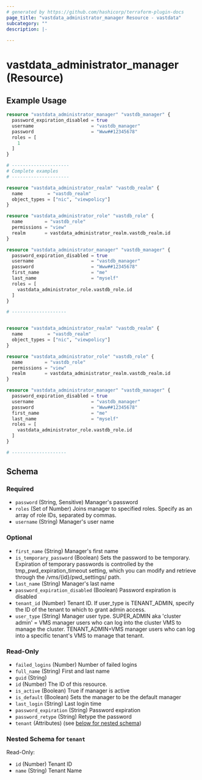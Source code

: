 ```yaml
---
# generated by https://github.com/hashicorp/terraform-plugin-docs
page_title: "vastdata_administrator_manager Resource - vastdata"
subcategory: ""
description: |-
  
---
```


# vastdata_administrator_manager (Resource)



## Example Usage

```terraform
resource "vastdata_administrator_manager" "vastdb_manager" {
  password_expiration_disabled = true
  username                     = "vastdb_manager"
  password                     = "Www##12345678"
  roles = [
    1
  ]
}

# ---------------------
# Complete examples
# ---------------------

resource "vastdata_administrator_realm" "vastdb_realm" {
  name         = "vastdb_realm"
  object_types = ["nic", "viewpolicy"]
}

resource "vastdata_administrator_role" "vastdb_role" {
  name        = "vastdb_role"
  permissions = "view"
  realm       = vastdata_administrator_realm.vastdb_realm.id
}

resource "vastdata_administrator_manager" "vastdb_manager" {
  password_expiration_disabled = true
  username                     = "vastdb_manager"
  password                     = "Www##12345678"
  first_name                   = "me"
  last_name                    = "myself"
  roles = [
    vastdata_administrator_role.vastdb_role.id
  ]
}

# --------------------


resource "vastdata_administrator_realm" "vastdb_realm" {
  name         = "vastdb_realm"
  object_types = ["nic", "viewpolicy"]
}

resource "vastdata_administrator_role" "vastdb_role" {
  name        = "vastdb_role"
  permissions = "view"
  realm       = vastdata_administrator_realm.vastdb_realm.id
}

resource "vastdata_administrator_manager" "vastdb_manager" {
  password_expiration_disabled = true
  username                     = "vastdb_manager"
  password                     = "Www##12345678"
  first_name                   = "me"
  last_name                    = "myself"
  roles = [
    vastdata_administrator_role.vastdb_role.id
  ]
}

# --------------------
```

<!-- schema generated by tfplugindocs -->
## Schema

### Required

- `password` (String, Sensitive) Manager's password
- `roles` (Set of Number) Joins manager to specified roles. Specify as an array of role IDs, separated by commas.
- `username` (String) Manager's user name

### Optional

- `first_name` (String) Manager's first name
- `is_temporary_password` (Boolean) Sets the password to be temporary. Expiration of temporary passwords is controlled by the tmp_pwd_expiration_timeout setting, which you can modify and retrieve through the /vms/{id}/pwd_settings/ path.
- `last_name` (String) Manager's last name
- `password_expiration_disabled` (Boolean) Password expiration is disabled
- `tenant_id` (Number) Tenant ID. If user_type is TENANT_ADMIN, specify the ID of the tenant to which to grant admin access.
- `user_type` (String) Manager user type. SUPER_ADMIN aka 'cluster admin' = VMS manager users who can log into the cluster VMS to manage the cluster. TENANT_ADMIN=VMS manager users who can log into a specific tenant's VMS to manage that tenant.

### Read-Only

- `failed_logins` (Number) Number of failed logins
- `full_name` (String) First and last name
- `guid` (String)
- `id` (Number) The ID of this resource.
- `is_active` (Boolean) True if manager is active
- `is_default` (Boolean) Sets the manager to be the default manager
- `last_login` (String) Last login time
- `password_expiration` (String) Password expiration
- `password_retype` (String) Retype the password
- `tenant` (Attributes) (see [below for nested schema](#nestedatt--tenant))

<a id="nestedatt--tenant"></a>
### Nested Schema for `tenant`

Read-Only:

- `id` (Number) Tenant ID
- `name` (String) Tenant Name
